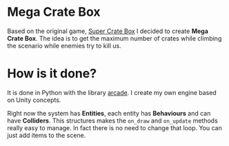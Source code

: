 # Mega Crate Box

Based on the original game, [Super Crate Box](http://supercratebox.com/) I decided to create **Mega Crate Box**.
The idea is to get the maximum number of crates while climbing the scenario while enemies try to kill us.

# How is it done?

It is done in Python with the library [arcade](https://arcade.academy/).
I create my own engine based on Unity concepts.

Right now the system has **Entities**, each entity has **Behaviours** and can have **Colliders**.
This structures makes the `on_draw` and `on_update` methods really easy to manage.
In fact there is no need to change that loop. You can just add items to the scene.

